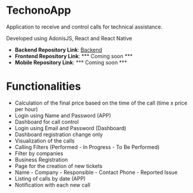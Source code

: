 # TechonoApp

Application to receive and control calls for technical assistance.

Developed using AdonisJS, React and React Native

- **Backend Repository Link**: [Backend](https://github.com/JoaoPedro1999/techonoapp-backend)
- **Frontend Repository Link**: *** Coming soon ***
- **Mobile Repository Link**: *** Coming soon ***

# Functionalities
- Calculation of the final price based on the time of the call (time x price per hour)
- Login using Name and Password (APP)
- Dashboard for call control
- Login using Email and Password (Dashboard)
- Dashboard registration change only
- Visualization of the calls
- Calling Filters (Performed - In Progress - To Be Performed)
- Filter by companies
- Business Registration
- Page for the creation of new tickets
- Name - Company - Responsible - Contact Phone - Reported Issue
- Listing of calls by date (APP)
- Notification with each new call
